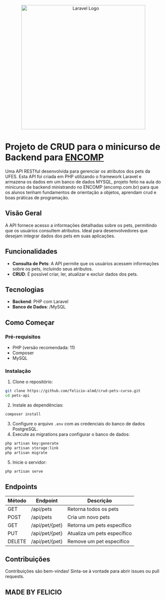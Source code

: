 <p align="center"><a href="https://laravel.com" target="_blank"><img src="https://raw.githubusercontent.com/laravel/art/master/logo-lockup/5%20SVG/2%20CMYK/1%20Full%20Color/laravel-logolockup-cmyk-red.svg" width="400" alt="Laravel Logo"></a></p>

# Projeto de CRUD para o minicurso de Backend para [ENCOMP](https://www.encomp.com.br/)

Uma API RESTful desenvolvida para gerenciar os atributos dos pets da UFES. Esta API foi criada em PHP utilizando o framework Laravel e armazena os dados em um banco de dados MYSQL, projeto feito na aula do minicurso de backend ministrando no ENCOMP (encomp.com.br) para que os alunos tenham fundamentos de orientação a objetos, aprendam crud e boas práticas de programação.

## Visão Geral

A API fornece acesso a informações detalhadas sobre os pets, permitindo que os usuários consultem atributos. Ideal para desenvolvedores que desejam integrar dados dos pets em suas aplicações.

## Funcionalidades

- **Consulta de Pets**: A API permite que os usuários acessem informações sobre os pets, incluindo seus atributos.
- **CRUD**: É possível criar, ler, atualizar e excluir dados dos pets.

## Tecnologias

- **Backend**: PHP com Laravel
- **Banco de Dados**: /MySQL

## Como Começar

### Pré-requisitos

- PHP (versão recomendada: 11)
- Composer
- MySQL

### Instalação

1. Clone o repositório:
 ```bash
 git clone https://github.com/felicio-almd/crud-pets-curso.git
 cd pets-api
 ```
2. Instale as dependências:
 ```bash
 composer install
 ```
3. Configure o arquivo `.env` com as credenciais do banco de dados PostgreSQL.
4. Execute as migrations para configurar o banco de dados:
 ```bash
 php artisan key:generate
 php artisan storage:link
 php artisan migrate
 ```
5. Inicie o servidor:
 ```bash
 php artisan serve
 ```

## Endpoints

| Método | Endpoint                | Descrição                     |
|--------|-------------------------|-------------------------------|
| GET    | /api/pets               | Retorna todos os pets         |
| POST   | /api/pets                | Cria um novo pets             |
| GET    | /api/pet/{pet}           | Retorna um pets específico    |
| PUT    | /api/pet/{pet}           | Atualiza um pets específico   |
| DELETE | /api/pet/{pet}           | Remove um pet específico      |

## Contribuições

Contribuições são bem-vindas! Sinta-se à vontade para abrir issues ou pull requests.

## MADE BY FELICIO

